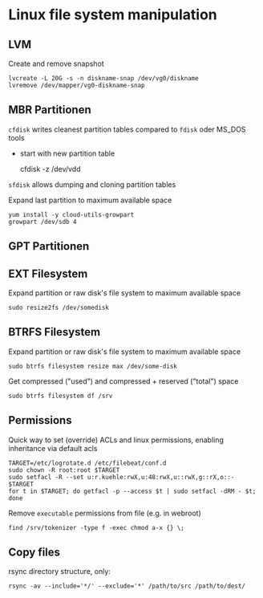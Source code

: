 Linux file system manipulation
==============================


LVM
---

Create and remove snapshot

    lvcreate -L 20G -s -n diskname-snap /dev/vg0/diskname
    lvremove /dev/mapper/vg0-diskname-snap

MBR Partitionen
-----------------

`cfdisk` writes cleanest partition tables compared to `fdisk` oder MS_DOS tools

* start with new partition table

    cfdisk -z /dev/vdd


`sfdisk` allows dumping and cloning partition tables

Expand last partition to maximum available space

    yum install -y cloud-utils-growpart
    growpart /dev/sdb 4



GPT Partitionen
----------------

EXT Filesystem
--------------

Expand partition or raw disk's file system to maximum available space

    sudo resize2fs /dev/somedisk


BTRFS Filesystem
----------------

Expand partition or raw disk's file system to maximum available space

    sudo btrfs filesystem resize max /dev/some-disk

Get compressed ("used") and compressed + reserved ("total") space

    sudo btrfs filesystem df /srv



Permissions
-----------

Quick way to set (override) ACLs and linux permissions, enabling inheritance via default acls

                                                                        
    TARGET=/etc/logrotate.d /etc/filebeat/conf.d
    sudo chown -R root:root $TARGET
    sudo setfacl -R --set u:r.kuehle:rwX,u:48:rwX,u::rwX,g::rX,o::- $TARGET
    for t in $TARGET; do getfacl -p --access $t | sudo setfacl -dRM - $t; done 

Remove `executable` permissions from file (e.g. in webroot)

    find /srv/tokenizer -type f -exec chmod a-x {} \;


Copy files
----------

rsync directory structure, only:

    rsync -av --include='*/' --exclude='*' /path/to/src /path/to/dest/
